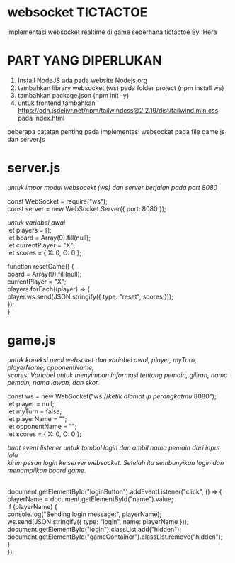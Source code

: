 # websocket TICTACTOE
implementasi websocket realtime di game sederhana tictactoe
By :Hera

# PART YANG DIPERLUKAN
1. Install NodeJS ada pada website Nodejs.org
2. tambahkan library websocket (ws) pada folder project (npm install ws)
3. tambahkan package.json (npm init -y)
4. untuk frontend tambahkan <https://cdn.jsdelivr.net/npm/tailwindcss@2.2.19/dist/tailwind.min.css> pada index.html

beberapa catatan penting pada implementasi websocket pada file game.js dan server.js

# server.js

*untuk impor modul websocekt (ws) dan server berjalan pada port 8080*<br>

const WebSocket = require("ws");<br>
const server = new WebSocket.Server({ port: 8080 });<br>

*untuk variabel awal*<br>
let players = [];<br>
let board = Array(9).fill(null);<br>
let currentPlayer = "X";<br>
let scores = { X: 0, O: 0 };<br>

function resetGame() {<br>
  board = Array(9).fill(null);<br>
  currentPlayer = "X";<br>
  players.forEach((player) => {<br>
    player.ws.send(JSON.stringify({ type: "reset", scores }));<br>
  });<br>
}<br>

# game.js

*untuk koneksi awal websoket dan variabel awal, player, myTurn, playerName, opponentName, <br>
scores: Variabel untuk menyimpan informasi tentang pemain, giliran, nama pemain, nama lawan, dan skor.*<br>

const ws = new WebSocket("ws://*ketik alamat ip perangkatmu*:8080");<br>
let player = null;<br>
let myTurn = false;<br>
let playerName = "";<br>
let opponentName = "";<br>
let scores = { X: 0, O: 0 };<br>

*buat event listener untuk tombol login dan ambil nama pemain dari input lalu<br>
kirim pesan login ke server websocket. Setelah itu sembunyikan login dan menampilkan board game.<br>*

<br>
document.getElementById("loginButton").addEventListener("click", () => {<br>
  playerName = document.getElementById("name").value;<br>
  if (playerName) {<br>
    console.log("Sending login message:", playerName);<br>
    ws.send(JSON.stringify({ type: "login", name: playerName }));<br>
    document.getElementById("login").classList.add("hidden");<br>
    document.getElementById("gameContainer").classList.remove("hidden");<br>
  }<br>
});<br>




